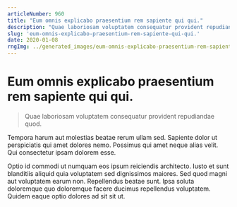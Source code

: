 ```yaml
---
articleNumber: 960
title: "Eum omnis explicabo praesentium rem sapiente qui qui."
description: "Quae laboriosam voluptatem consequatur provident repudiandae quod."
slug: 'eum-omnis-explicabo-praesentium-rem-sapiente-qui-qui.'
date: 2020-01-08
rngImg: ../generated_images/eum-omnis-explicabo-praesentium-rem-sapiente-qui-qui..jpg
---
```


# Eum omnis explicabo praesentium rem sapiente qui qui.

> Quae laboriosam voluptatem consequatur provident repudiandae quod.

Tempora harum aut molestias beatae rerum ullam sed. Sapiente dolor ut perspiciatis qui amet dolores nemo. Possimus qui amet neque alias velit. Qui consectetur ipsam dolorem esse.
 Optio id commodi ut numquam eos ipsum reiciendis architecto. Iusto et sunt blanditiis aliquid quia voluptatem sed dignissimos maiores. Sed quod magni aut voluptatem earum non. Repellendus beatae sunt. Ipsa soluta doloremque quo doloremque facere ducimus repellendus voluptatem. Quidem eaque optio dolores ad sit sit ut.
